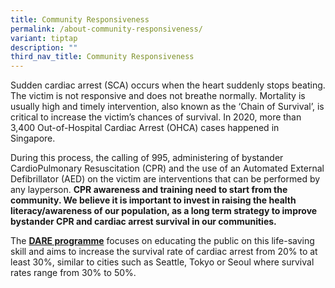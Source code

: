 ```yaml
---
title: Community Responsiveness
permalink: /about-community-responsiveness/
variant: tiptap
description: ""
third_nav_title: Community Responsiveness
---
```

<p>Sudden cardiac arrest (SCA) occurs when the heart suddenly stops beating.
The victim is not responsive and does not breathe normally. Mortality is
usually high and timely intervention, also known as the ‘Chain of Survival’,
is critical to increase the victim’s chances of survival. In 2020, more
than 3,400 Out-of-Hospital Cardiac Arrest (OHCA) cases happened in Singapore.</p>
<p>During this process, the calling of 995, administering of bystander CardioPulmonary
Resuscitation (CPR) and the use of an Automated External Defibrillator
(AED) on the victim are interventions that can be performed by any layperson. <strong>CPR awareness and training need to start from the community. We believe it is important to invest in raising the health literacy/awareness of our population, as a long term strategy to improve bystander CPR and cardiac arrest survival in our communities.</strong>
</p>
<p>The <strong><a href="/the-dare-programme/" rel="noopener noreferrer nofollow" target="_blank">DARE programme</a></strong> focuses
on educating the public on this life-saving skill and aims to increase
the survival rate of cardiac arrest from 20% to at least 30%, similar to
cities such as Seattle, Tokyo or Seoul where survival rates range from
30% to 50%.</p>
